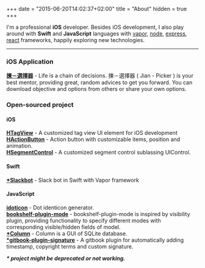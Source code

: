 +++
date = "2015-06-20T14:02:37+02:00"
title = "About"
hidden = true
+++

I'm a professional __iOS__ developer. Besides iOS development, I also play around with **Swift** and **JavaScript** languages with [vapor][vapor], [node][nodejs], [express][express], [react][react] frameworks, happily exploring new technologies.

***

### iOS Application

__[揀－選擇器][jian]__ - Life is a chain of decisions. 揀－選擇器 ( Jian - Picker ) is your best mentor, providing great, random advices to get you forward. You can download objective and options from others or share your own options.

### Open-sourced project

#### iOS

__[HTagView][htagview]__ - A customized tag view UI element for iOS development  
__[HActionButton][hactionbutton]__ - Action button with customizable items, position and animation.  
__[HSegmentControl][hsegmentcontrol]__ - A customized segment control sublassing UIControl.  

#### Swift

__[*Slackbot][slackbot]__ - Slack bot in Swift with Vapor framework

#### JavaScript

__[idoticon][idoticon]__ - Dot identicon generator.  
__[bookshelf-plugin-mode][bookshelf-plugin-mode]__ - bookshelf-plugin-mode is inspired by visibility plugin, providing functionality to specify different modes with corresponding visible/hidden fields of model.  
__[*Column][column]__ - Column is a GUI of SQLite database.  
__[*gitbook-plugin-signature][gitbook-plugin-signature]__ - A gitbook plugin for automatically adding timestamp, copyright terms and custom signature.

___* project might be deprecated or not working.___

[jian]: https://itunes.apple.com/tw/app/%E6%8F%80-%E9%81%B8%E6%93%87%E5%99%A8/id1122584102?mt=8

[vapor]: https://vapor.codes
[nodejs]: https://nodejs.org
[express]: https://expressjs.com
[react]: https://facebook.github.io/react/

[htagview]: https://github.com/popodidi/HTagView
[hactionbutton]: https://github.com/popodidi/HActionButton
[hsegmentcontrol]: https://github.com/popodidi/HSegmentControl

[slackbot]: https://github.com/popodidi/Slackbot

[idoticon]: https://github.com/popodidi/idoticon
[column]: https://github.com/popodidi/column
[gitbook-plugin-signature]: https://github.com/popodidi/gitbook-plugin-signature
[bookshelf-plugin-mode]: https://github.com/popodidi/bookshelf-plugin-mode
